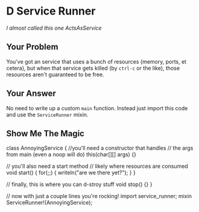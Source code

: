 # D Service Runner

_I almost called this one ActsAsService_

## Your Problem

You've got an service that uses a bunch of resources (memory, ports, et cetera), but when that service gets killed (by `ctrl-c` or the like), those resources aren't guaranteed to be free.

## Your Answer

No need to write up a custom `main` function. Instead just import this code and use the `ServiceRunner` mixin.

## Show Me The Magic

class AnnoyingService {
  //you'll need a constructor that handles
  // the args from main (even a noop will do)
  this(char[][] args) {}

  // you'll also need a start method
  // likely where resources are consumed
  void start() {
    for(;;) {
      writeln("are we there yet?");
    }
  }

  // finally, this is where you can d-stroy stuff
  void stop() {}
}

// now with just a couple lines you're rocking!
import service_runner;
mixin ServiceRunner!(AnnoyingService);
